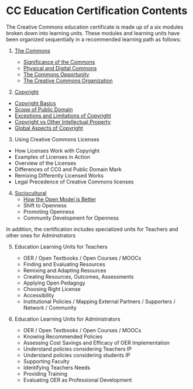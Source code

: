 # CC Education Certification Contents

The Creative Commons education certificate is made up of a six modules broken down into learning units. These modules and learning units have been organized sequentially in a recommended learning path as follows:


1. [The Commons](commons/index.md)
   * [Significance of the Commons](commons/significance.md)
   * [Physical and Digital Commons](commons/physical-digital.md)
   * [The Commons Opportunity](commons/opportunity.md)
   * [The Creative Commons Organization](commons/creative-commons.md)
   
2. [Copyright](copyright/index.md)
  * [Copyright Basics](copyright/basics.md)
  * [Scope of Public Domain](copyright/public-domain.md)  
  * [Exceptions and Limitations of Copyright](copyright/exceptions-limitations.md)
  * [Copyright vs Other Intellectual Property](copyright/other-ip.md)
  * [Global Aspects of Copyright](copyright/global.md)
 
3. Using Creative Commons Licenses
  * How Licenses Work with Copyright
  * Examples of Licenses in Action
  * Overview of the Licenses
  * Differences of CC0 and Public Domain Mark
  * Remixing Differently Licensed Works
  * Legal Precedence of Creative Commons licenses

4. [Sociocultural](sociocultural/index.md)
   * [How the Open Model is Better](sociocultural/open-better.md)
   * Shift to Openness
   * Promoting Openness
   * Community Development for Openness
   
In addition, the certification includes specialized units for Teachers and other ones for Adminstrators
   
5. Education Learning Units for Teachers
   * OER / Open Textbooks / Open Courses / MOOCs
   * Finding and Evaluating Resources
   * Remixing and Adapting Resources
   * Creating Resources, Outcomes, Assessments
   * Applying Open Pedagogy
   * Choosing Right License
   * Accessibility
   * Institutional Policies / Mapping External Partners / Supporters / Network / Community

6. Education Learning Units for Administrators
   * OER / Open Textbooks / Open Courses / MOOCs
   * Knowing Recommended Policies
   * Assessing Cost Savings and Efficacy of OER Implementation
   * Understand policies considering Teachers IP
   * Understand policies considering students IP
   * Supporting Faculty
   * Identifying Teachers Needs
   * Providing Training
   * Evaluating OER as Professional Development
   
   